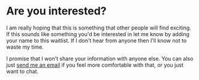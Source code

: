 # Are you interested?

I am really hoping that this is something that other people will find exciting.
If this sounds like something you'd be interested in let me know by adding your name to this waitlist. If I don't hear from anyone then I'll know not to waste my time.

I promise that I won't share your information with anyone else. You can also just [send me an email](mailto:spence@c00p.org) if you feel more comfortable with that, or you just want to chat.